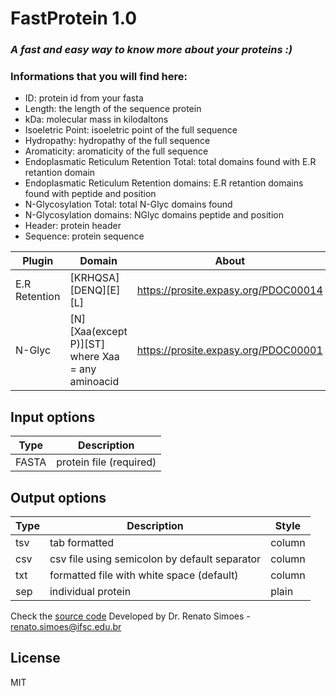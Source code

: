 # FastProtein 1.0
### _A fast and easy way to know more about your proteins :)_

### Informations that you will find here:
- ID: protein id from your fasta
- Length: the length of the sequence protein
- kDa: molecular mass in kilodaltons
- Isoeletric Point: isoeletric point of the full sequence
- Hydropathy: hydropathy of the full sequence
- Aromaticity: aromaticity of the full sequence
- Endoplasmatic Reticulum Retention Total: total domains found with E.R retantion domain
- Endoplasmatic Reticulum Retention domains: E.R retantion domains found with peptide and position
- N-Glycosylation Total: total N-Glyc domains found
- N-Glycosylation domains: NGlyc domains peptide and position
- Header: protein header
- Sequence: protein sequence

| Plugin | Domain | About |
| ------ | ------ | ------ |
| E.R Retention | [KRHQSA][DENQ][E][L] | https://prosite.expasy.org/PDOC00014 |
| N-Glyc | [N][Xaa(except P)][ST] where Xaa = any aminoacid | https://prosite.expasy.org/PDOC00001|

## Input options
| Type | Description |
| ------ | ------ |
| FASTA | protein file (required)|


## Output options
| Type | Description | Style |
| ------ | ------ | ------ |
| tsv | tab formatted | column |
| csv | csv file using semicolon by default separator | column |
| txt | formatted file with white space (default) | column
| sep | individual protein   | plain |
Check the [source code](https://github.com/simoesrenato/bioinfo/tree/master/fast-protein) 
Developed by Dr. Renato Simoes - renato.simoes@ifsc.edu.br

## License

MIT
